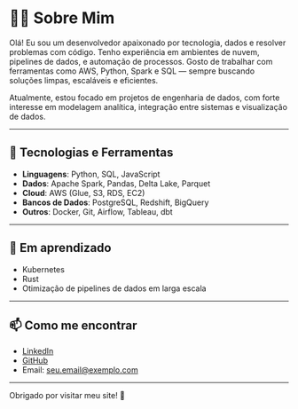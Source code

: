 # 👨‍💻 Sobre Mim

Olá! Eu sou um desenvolvedor apaixonado por tecnologia, dados e resolver problemas com código. Tenho experiência em ambientes de nuvem, pipelines de dados, e automação de processos. Gosto de trabalhar com ferramentas como AWS, Python, Spark e SQL — sempre buscando soluções limpas, escaláveis e eficientes.

Atualmente, estou focado em projetos de engenharia de dados, com forte interesse em modelagem analítica, integração entre sistemas e visualização de dados.

---

## 🔧 Tecnologias e Ferramentas

- **Linguagens**: Python, SQL, JavaScript
- **Dados**: Apache Spark, Pandas, Delta Lake, Parquet
- **Cloud**: AWS (Glue, S3, RDS, EC2)
- **Bancos de Dados**: PostgreSQL, Redshift, BigQuery
- **Outros**: Docker, Git, Airflow, Tableau, dbt

---

## 🌱 Em aprendizado

- Kubernetes
- Rust
- Otimização de pipelines de dados em larga escala

---

## 📫 Como me encontrar

- [LinkedIn](https://linkedin.com/in/seu-usuario)
- [GitHub](https://github.com/seu-usuario)
- Email: seu.email@exemplo.com

---

Obrigado por visitar meu site! 🚀
